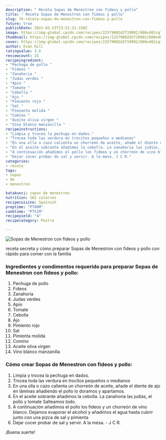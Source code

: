 ```yaml
---
description: " Receta Sopas de Menestron con fideos y pollo"
title: " Receta Sopas de Menestron con fideos y pollo"
slug: 76-receta-sopas-de-menestron-con-fideos-y-pollo
future: true
publishDate: 2021-03-23T13:51:33.339Z
image: https://img-global.cpcdn.com/recipes/22579002d2f19902/680x482cq70/sopas-de-menestron-con-fideos-y-pollo-foto-principal.jpg
thumbnail: https://img-global.cpcdn.com/recipes/22579002d2f19902/680x482cq70/sopas-de-menestron-con-fideos-y-pollo-foto-principal.jpg
cover: https://img-global.cpcdn.com/recipes/22579002d2f19902/680x482cq70/sopas-de-menestron-con-fideos-y-pollo-foto-principal.jpg
author: Evan Hill
ratingvalue: 3.6
reviewcount: 15
recipeingredient:
- "Pechuga de pollo "
- "Fideos "
- "Zanahoria "
- "Judas verdes "
- "Apio "
- "Tomate "
- "Cebolla "
- "Ajo "
- "Pimiento rojo "
- "Sal "
- "Pimienta molida "
- "Comino "
- "Aceite oliva virgen "
- "Vino blanco manzanilla "
recipeinstructions:
- "Limpia y trocea la pechuga en dados."
- "Trocea toda las verdura en trocitos pequeños o medianos"
- "En una olla o cazo calienta un chorreón de aceite, añade el diente de ajo en láminas añadiendo el pollo lo doramos y apartamos."
- "En el aceite sobrante añadimos la cebolla. La zanahoria las judías, el pollo y tomate Salteamos todo."
- "A continuación añadimos el pollo los fideos y un chorreón de vino blanco. Dejamos evaporar el alcohol y añadimos el agua hasta cubrir junto con una pizca de sal y pimienta"
- "Dejar cocer probar de sal y servir. A la mesa. J C R."
categories:
- receta
tags:
- sopas
- de
- menestron

katakunci: sopas de menestron 
nutrition: 262 calories
recipecuisine: Spainish
preptime: "PT40M"
cooktime: "PT51M"
recipeyield: "4"
recipecategory: Postre

---
```



![Sopas de Menestron con fideos y pollo](https://img-global.cpcdn.com/recipes/22579002d2f19902/680x482cq70/sopas-de-menestron-con-fideos-y-pollo-foto-principal.jpg)

receta secreta y cómo preparar Sopas de Menestron con fideos y pollo con rápido para comer con la familia

<!--inarticleads1-->

### Ingredientes y condimentos requerido para preparar Sopas de Menestron con fideos y pollo:

1. Pechuga de pollo 
1. Fideos 
1. Zanahoria 
1. Judas verdes 
1. Apio 
1. Tomate 
1. Cebolla 
1. Ajo 
1. Pimiento rojo 
1. Sal 
1. Pimienta molida 
1. Comino 
1. Aceite oliva virgen 
1. Vino blanco manzanilla 



<!--inarticleads2-->

### Cómo crear Sopas de Menestron con fideos y pollo:

1. Limpia y trocea la pechuga en dados.
1. Trocea toda las verdura en trocitos pequeños o medianos
1. En una olla o cazo calienta un chorreón de aceite, añade el diente de ajo en láminas añadiendo el pollo lo doramos y apartamos.
1. En el aceite sobrante añadimos la cebolla. La zanahoria las judías, el pollo y tomate Salteamos todo.
1. A continuación añadimos el pollo los fideos y un chorreón de vino blanco. Dejamos evaporar el alcohol y añadimos el agua hasta cubrir junto con una pizca de sal y pimienta
1. Dejar cocer probar de sal y servir. A la mesa. - J C R.



¡Buena suerte!


